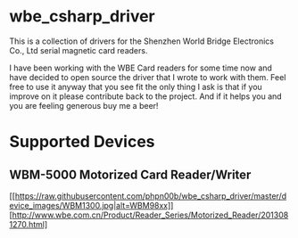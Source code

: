 # wbe_csharp_driver
This is a collection of drivers for the Shenzhen World Bridge Electronics Co., Ltd serial magnetic card readers. 

I have been working with the WBE Card readers for some time now and have decided to open source the driver that I wrote to work with them. Feel free to use it anyway that you see fit the only thing I ask is that if you improve on it please contribute back to the project. And if it helps you and you are feeling generous buy me a beer!

# Supported Devices

## WBM-5000 Motorized Card Reader/Writer
[[https://raw.githubusercontent.com/phpn00b/wbe_csharp_driver/master/device_images/WBM1300.jpg|alt=WBM98xx]]
[http://www.wbe.com.cn/Product/Reader_Series/Motorized_Reader/2013081270.html]
